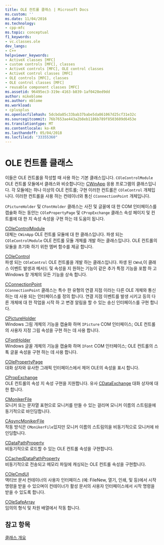 ```yaml
---
title: OLE 컨트롤 클래스 | Microsoft Docs
ms.custom: ''
ms.date: 11/04/2016
ms.technology:
- cpp-mfc
ms.topic: conceptual
f1_keywords:
- vc.classes.ole
dev_langs:
- C++
helpviewer_keywords:
- ActiveX classes [MFC]
- custom controls [MFC], classes
- ActiveX controls [MFC], OLE control classes
- ActiveX control classes [MFC]
- OLE controls [MFC], classes
- OLE control classes [MFC]
- reusable component classes [MFC]
ms.assetid: 96495ec3-319e-4163-b839-1af0428ed9dd
author: mikeblome
ms.author: mblome
ms.workload:
- cplusplus
ms.openlocfilehash: 5dcbda85c33bab37babe5da861067d25cf31e32c
ms.sourcegitcommit: 76b7653ae443a2b8eb1186b789f8503609d6453e
ms.translationtype: MT
ms.contentlocale: ko-KR
ms.lasthandoff: 05/04/2018
ms.locfileid: "33355360"
---
```

# <a name="ole-control-classes"></a>OLE 컨트롤 클래스
이들은 OLE 컨트롤을 작성할 때 사용 하는 기본 클래스입니다. `COleControlModule` OLE 컨트롤 모듈에서 클래스와 비슷합니다는 [CWinApp](../mfc/reference/cwinapp-class.md) 응용 프로그램의 클래스입니다. 각 모듈에는 하나 이상의 OLE 컨트롤; 구현 이러한 컨트롤은 `COleControl` 개체입니다. 이러한 컨트롤을 사용 하는 컨테이너와 통신 `CConnectionPoint` 개체입니다.  
  
 `CPictureHolder` 및 `CFontHolder` 클래스는 사진 및 글꼴에 대 한 COM 인터페이스를 캡슐화 하는 동안는 `COlePropertyPage` 및 `CPropExchange` 클래스 속성 페이지 및 컨트롤에 대 한 지 속성 속성을 구현 하는 데 도움이 됩니다.  
  
 [COleControlModule](../mfc/reference/colecontrolmodule-class.md)  
 대체는 `CWinApp` OLE 컨트롤 모듈에 대 한 클래스입니다. 파생 되는 `COleControlModule` OLE 컨트롤 모듈 개체를 개발 하는 클래스입니다. OLE 컨트롤의 모듈을 초기화 하기 위한 멤버 함수를 제공 합니다.  
  
 [COleControl](../mfc/reference/colecontrol-class.md)  
 파생 되는 `COleControl` OLE 컨트롤을 개발 하는 클래스입니다. 파생 된 `CWnd`,이 클래스 이벤트 발생과 메서드 및 속성을 지 원하는 기능이 같은 추가 특정 기능을 포함 하 고 Windows 창 개체의 모든 기능을 상속 합니다.  
  
 [CConnectionPoint](../mfc/reference/cconnectionpoint-class.md)  
 `CConnectionPoint` 클래스는 특수 한 유형의 연결 지점 이라는 다른 OLE 개체와 통신 하는 데 사용 되는 인터페이스를 정의 합니다. 연결 지점 이벤트를 발생 시키고 등의 다른 개체에 대 한 작업을 시작 하 고 변경 알림을 할 수 있는 송신 인터페이스를 구현 합니다.  
  
 [CPictureHolder](../mfc/reference/cpictureholder-class.md)  
 Windows 그림 개체의 기능을 캡슐화 하며 `IPicture` COM 인터페이스; OLE 컨트롤의 사용자 지정 그림 속성을 구현 하는 데 사용 합니다.  
  
 [CFontHolder](../mfc/reference/cfontholder-class.md)  
 Windows 글꼴 개체의 기능을 캡슐화 하며 `IFont` COM 인터페이스; OLE 컨트롤의 스톡 글꼴 속성을 구현 하는 데 사용 합니다.  
  
 [COlePropertyPage](../mfc/reference/colepropertypage-class.md)  
 대화 상자와 유사한 그래픽 인터페이스에서 제어 OLE의 속성을 표시 합니다.  
  
 [CPropExchange](../mfc/reference/cpropexchange-class.md)  
 OLE 컨트롤의 속성 지 속성 구현을 지원합니다. 유사 [CDataExchange](../mfc/reference/cdataexchange-class.md) 대화 상자에 대 한 합니다.  
  
 [CMonikerFile](../mfc/reference/cmonikerfile-class.md)  
 모니커 또는 문자열 표현으로 모니커를 만들 수 있는 걸리며 모니커 이름의 스트림을에 동기적으로 바인딩합니다.  
  
 [CAsyncMonikerFile](../mfc/reference/casyncmonikerfile-class.md)  
 작동 방식은 `CMonikerFile`있지만 모니커 이름의 스트림의을 비동기적으로 모니커에 바인딩합니다.  
  
 [CDataPathProperty](../mfc/reference/cdatapathproperty-class.md)  
 비동기적으로 로드할 수 있는 OLE 컨트롤 속성을 구현합니다.  
  
 [CCachedDataPathProperty](../mfc/reference/ccacheddatapathproperty-class.md)  
 비동기적으로 전송되고 메모리 파일에 캐싱되는 OLE 컨트롤 속성을 구현합니다.  
  
 [COleCmdUI](../mfc/reference/colecmdui-class.md)  
 액티브 문서 컨테이너의 사용자 인터페이스 (예: FileNew, 열기, 인쇄, 및 등)에서 시작 명령을 받을 수 있으며이 컨테이너가 활성 문서의 사용자 인터페이스에서 시작 명령을 받을 수 있도록 합니다.  
  
 [COleSafeArray](../mfc/reference/colesafearray-class.md)  
 임의의 형식 및 차원 배열에서 작동 합니다.  
  
## <a name="see-also"></a>참고 항목  
 [클래스 개요](../mfc/class-library-overview.md)

